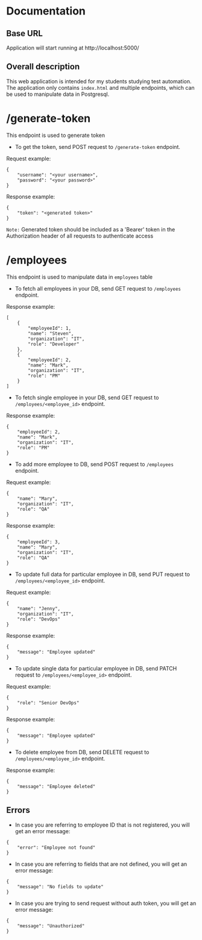 # Documentation

## Base URL
Application will start running at http://localhost:5000/

## Overall description
This web application is intended for my students studying test automation. The application only contains `index.html` and multiple endpoints, which can be used to manipulate data in Postgresql.

# /generate-token

This endpoint is used to generate token

* To get the token, send POST request to `/generate-token` endpoint.

Request example:
```
{
    "username": "<your username>",
    "password": "<your password>"
}
```

Response example:
```
{
    "token": "<generated token>"
}
```
`Note:`
Generated token should be included as a 'Bearer' token in the Authorization header of all requests to authenticate access

# /employees

This endpoint is used to manipulate data in `employees` table

* To fetch all employees in your DB, send GET request to `/employees` endpoint.

Response example:
```
[
    {
        "employeeId": 1,
        "name": "Steven",
        "organization": "IT",
        "role": "Developer"
    },
    {
        "employeeId": 2,
        "name": "Mark",
        "organization": "IT",
        "role": "PM"
    }
]
```
* To fetch single employee in your DB, send GET request to `/employees/<employee_id>` endpoint.

Response example:
```
{
    "employeeId": 2,
    "name": "Mark",
    "organization": "IT",
    "role": "PM"
}
```
* To add more employee to DB, send POST request to `/employees` endpoint.

Request example:
```
{
    "name": "Mary",
    "organization": "IT",
    "role": "QA"
}
```
Response example:
```
{
    "employeeId": 3,
    "name": "Mary",
    "organization": "IT",
    "role": "QA"
}
```

* To update full data for particular employee in DB, send PUT request to `/employees/<employee_id>` endpoint.

Request example:
```
{
    "name": "Jenny",
    "organization": "IT",
    "role": "DevOps"
}
```
Response example:
```
{
    "message": "Employee updated"
}
```

* To update single data for particular employee in DB, send PATCH request to `/employees/<employee_id>` endpoint.

Request example:
```
{
    "role": "Senior DevOps"
}
```
Response example:
```
{
    "message": "Employee updated"
}
```

* To delete employee from DB, send DELETE request to `/employees/<employee_id>` endpoint.

Response example:
```
{
    "message": "Employee deleted"
}
```

## Errors

* In case you are referring to employee ID that is not registered, you will get an error message:
```
{
    "error": "Employee not found"
}
```
* In case you are referring to fields that are not defined, you will get an error message:
```
{
    "message": "No fields to update"
}
```
* In case you are trying to send request without auth token, you will get an error message:
```
{
    "message": "Unauthorized"
}
```